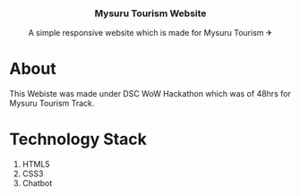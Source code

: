 <p align="center">

  <h3 align="center">Mysuru Tourism Website</h3>

  <p align="center">
    A simple responsive website which is made for Mysuru Tourism ✈
    <br />
    
  </p>
</p>

# About 
This Webiste was made under DSC WoW Hackathon which was of 48hrs for Mysuru Tourism Track.

# Technology Stack
<ol>
  <li>HTML5</li>
  <li>CSS3</li>
  <li>Chatbot</li>
</ol>

